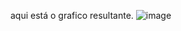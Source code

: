 aqui está o grafico resultante.
 ![image](https://github.com/user-attachments/assets/6862bb9c-d8ec-4467-af3c-4f05d233e4a2)
